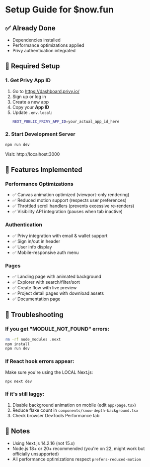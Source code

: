 # Setup Guide for $now.fun

## ✅ Already Done
- Dependencies installed
- Performance optimizations applied
- Privy authentication integrated

## 🔧 Required Setup

### 1. Get Privy App ID
1. Go to https://dashboard.privy.io/
2. Sign up or log in
3. Create a new app
4. Copy your **App ID**
5. Update `.env.local`:
   ```bash
   NEXT_PUBLIC_PRIVY_APP_ID=your_actual_app_id_here
   ```

### 2. Start Development Server
```bash
npm run dev
```

Visit: http://localhost:3000

## 🚀 Features Implemented

### Performance Optimizations
- ✅ Canvas animation optimized (viewport-only rendering)
- ✅ Reduced motion support (respects user preferences)
- ✅ Throttled scroll handlers (prevents excessive re-renders)
- ✅ Visibility API integration (pauses when tab inactive)

### Authentication
- ✅ Privy integration with email & wallet support
- ✅ Sign in/out in header
- ✅ User info display
- ✅ Mobile-responsive auth menu

### Pages
- ✅ Landing page with animated background
- ✅ Explorer with search/filter/sort
- ✅ Create flow with live preview
- ✅ Project detail pages with download assets
- ✅ Documentation page

## 🐛 Troubleshooting

### If you get "MODULE_NOT_FOUND" errors:
```bash
rm -rf node_modules .next
npm install
npm run dev
```

### If React hook errors appear:
Make sure you're using the LOCAL Next.js:
```bash
npx next dev
```

### If it's still laggy:
1. Disable background animation on mobile (edit `app/page.tsx`)
2. Reduce flake count in `components/snow-depth-background.tsx`
3. Check browser DevTools Performance tab

## 📝 Notes
- Using Next.js 14.2.16 (not 15.x)
- Node.js 18+ or 20+ recommended (you're on 22, might work but officially unsupported)
- All performance optimizations respect `prefers-reduced-motion`

